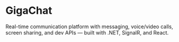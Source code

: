 # GigaChat
Real-time communication platform with messaging, voice/video calls, screen sharing, and dev APIs — built with .NET, SignalR, and React.
